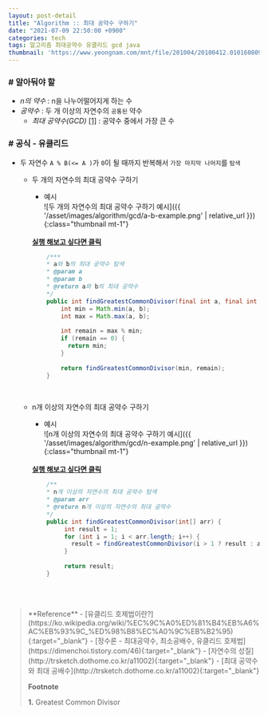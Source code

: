 ```yaml
---
layout: post-detail
title: "Algorithm :: 최대 공약수 구하기"
date: "2021-07-09 22:50:00 +0900"
categories: tech
tags: 알고리즘 최대공약수 유클리드 gcd java
thumbnail: 'https://www.yeongnam.com/mnt/file/201004/20100412.010160809360001i1.jpg'
---
```


### # 알아둬야 할
- *n의 약수* : n을 나누어떨어지게 하는 수
- *공약수* : 두 개 이상의 자연수의 `공통된` 약수 
    - *최대 공약수(GCD)* <a href="#footnote-1" class="footnote">[1]</a> : 공약수 중에서 가장 큰 수   
     


### # 공식 - 유클리드
- 두 자연수 `A % B(<= A )`가 `0`이 될 때까지 반복해서 `가장 마지막 나머지`를 `탐색`
   
   - 두 개의 자연수의 최대 공약수 구하기
        - 예시   
        ![두 개의 자연수의 최대 공약수 구하기 예시]({{ '/asset/images/algorithm/gcd/a-b-example.png' | relative_url }}){:class="thumbnail mt-1"}
         
        <br/>
        <a href="https://ideone.com/CwZ6i5" target="_blank" class="btn-debugger">
            <strong><i class="fas fa-play-circle"></i> 실행 해보고 싶다면 클릭</strong>
        </a>
    
        ```java
            /***
            * a와 b의 최대 공약수 탐색
            * @param a
            * @param b
            * @return a와 b의 최대 공약수
            */
            public int findGreatestCommonDivisor(final int a, final int b) {
                int min = Math.min(a, b);
                int max = Math.max(a, b);
                
                int remain = max % min;
                if (remain == 0) {
                  return min;
                }
                
                return findGreatestCommonDivisor(min, remain);
            }
        ```
        <br/>

   - n개 이상의 자연수의 최대 공약수 구하기
        - 예시   
        ![n개 이상의 자연수의 최대 공약수 구하기 예시]({{ '/asset/images/algorithm/gcd/n-example.png' | relative_url }}){:class="thumbnail mt-1"}
        
        <br/>
        <a href="https://ideone.com/JiCKFf" target="_blank" class="btn-debugger">
           <strong><i class="fas fa-play-circle"></i> 실행 해보고 싶다면 클릭</strong>
        </a> 
        
        ```java
            /**
            * n개 이상의 자연수의 최대 공약수 탐색
            * @param arr
            * @return n개 이상의 자연수의 최대 공약수
            */
            public int findGreatestCommonDivisor(int[] arr) {
                 int result = 1;
                 for (int i = 1; i < arr.length; i++) {
                   result = findGreatestCommonDivisor(i > 1 ? result : arr[i - 1], arr[i]);
                 }
                
                 return result;
            }
        ```

<br/>
<br/>


<blockquote markdown="1">
**Reference**
- [유클리드 호제법이란?](https://ko.wikipedia.org/wiki/%EC%9C%A0%ED%81%B4%EB%A6%AC%EB%93%9C_%ED%98%B8%EC%A0%9C%EB%B2%95){:target="_blank"}
- [정수론 - 최대공약수, 최소공배수, 유클리드 호제법](https://dimenchoi.tistory.com/46){:target="_blank"}
- [자연수의 성질](http://trsketch.dothome.co.kr/a11002){:target="_blank"}
- [최대 공약수와 최대 공배수](http://trsketch.dothome.co.kr/a11002){:target="_blank"}

<br/>

**Footnote**
<p id="footnote-1" class="footnote-desc">
    <strong class="number">1.</strong> Greatest Common Divisor 
</p>
</blockquote>





